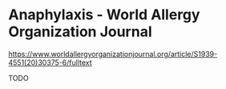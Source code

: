 <!--
source: gpt-3 + jph editing
tags: conditions
-->

# Anaphylaxis - World Allergy Organization Journal

https://www.worldallergyorganizationjournal.org/article/S1939-4551(20)30375-6/fulltext

TODO

